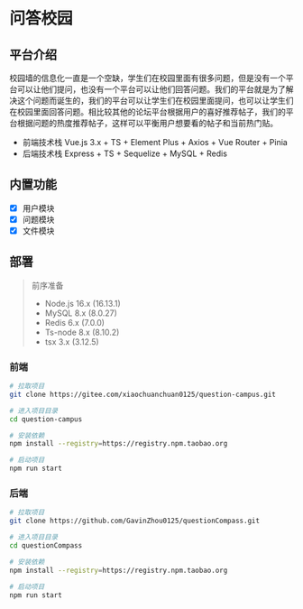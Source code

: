 # 问答校园

## 平台介绍

校园墙的信息化一直是一个空缺，学生们在校园里面有很多问题，但是没有一个平台可以让他们提问，也没有一个平台可以让他们回答问题。我们的平台就是为了解决这个问题而诞生的，我们的平台可以让学生们在校园里面提问，也可以让学生们在校园里面回答问题。相比较其他的论坛平台根据用户的喜好推荐帖子，我们的平台根据问题的热度推荐帖子，这样可以平衡用户想要看的帖子和当前热门贴。

- 前端技术栈 Vue.js 3.x + TS + Element Plus + Axios + Vue Router + Pinia
- 后端技术栈 Express + TS + Sequelize + MySQL + Redis

## 内置功能

- [x] 用户模块
- [x] 问题模块
- [x] 文件模块

## 部署

> 前序准备
> - Node.js 16.x (16.13.1)
> - MySQL 8.x (8.0.27)
> - Redis 6.x (7.0.0)
> - Ts-node 8.x (8.10.2)
> - tsx 3.x (3.12.5)

### 前端

```bash
# 拉取项目
git clone https://gitee.com/xiaochuanchuan0125/question-campus.git

# 进入项目目录
cd question-campus

# 安装依赖
npm install --registry=https://registry.npm.taobao.org

# 启动项目
npm run start
```

### 后端

```bash
# 拉取项目
git clone https://github.com/GavinZhou0125/questionCompass.git

# 进入项目目录
cd questionCompass

# 安装依赖
npm install --registry=https://registry.npm.taobao.org

# 启动项目
npm run start
```
